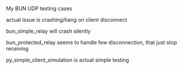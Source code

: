 My BUN UDP testing cases

actual issue is crashing/hang on client disconnect

bun_simple_relay will crash silently

bun_protected_relay seems to handle few disconnection, that just stop receiving

py_simple_client_simulation is actual simple testing
